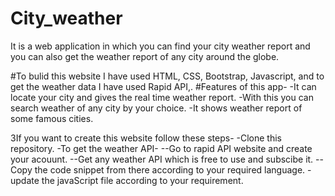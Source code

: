 # City_weather
It is a web application in which you can find your city weather report and you can also get the weather report of any city around the globe.

#To bulid this website I have used HTML, CSS, Bootstrap, Javascript, and to get the weather data I have used Rapid API,.
#Features of this app-
-It can locate your city and gives the real time weather report.
-With this you can search weather of any city by your choice.
-It shows weather report of some famous cities.

3If you want to create this website follow these steps-
-Clone this repository.
-To get the weather API-
--Go to rapid API website and create your acouunt.
--Get any weather API which is free to use and subscibe it.
--Copy the code snippet from there according to your required language.
-update the javaScript file according to your requirement.  
  

